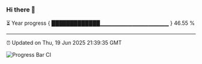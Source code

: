 ### Hi there 👋

⏳ Year progress { █████████████▁▁▁▁▁▁▁▁▁▁▁▁▁▁▁▁▁ } 46.55 %

---

⏰ Updated on Thu, 19 Jun 2025 21:39:35 GMT

![Progress Bar CI](https://github.com/IshwaranRudhara/GIT-ACTION/workflows/Progress%20Bar%20CI/badge.svg)

